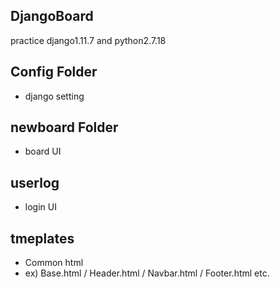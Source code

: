 ## DjangoBoard
practice django1.11.7 and python2.7.18

## Config Folder
- django setting

## newboard Folder
- board UI

## userlog
- login UI

## tmeplates
- Common html
- ex) Base.html / Header.html / Navbar.html / Footer.html etc.
